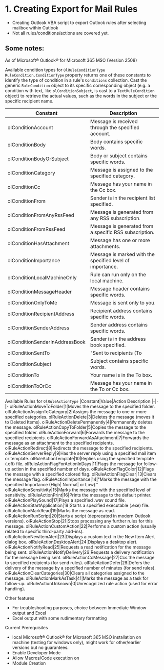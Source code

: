 # 1. Creating Export for Mail Rules
- Creating Outlook VBA script to export Outlook rules after selecting mailbox within Outlook
- Not all rules/conditions/actions are covered yet.

## Some notes:

As of Microsoft® Outlook® for Microsoft 365 MSO (Version 2508)

Available condition types for `OlRuleConditionType`
`RuleCondition.ConditionType` property returns one of these constants to identify the type of condition in a rule's `Conditions` collection.
Cast the generic `RuleCondition` object to its specific corresponding object (e.g. a condition with text, like `olConditionSubject`, 
is cast to a `TextRuleCondition` object) to retrieve the actual values, such as the words in the subject or the specific recipient name.

Constant|Description
|-|-
olConditionAccount|Message is received through the specified account.
olConditionBody|Body contains specific words.
olConditionBodyOrSubject|Body or subject contains specific words.
olConditionCategory|Message is assigned to the specified category.
olConditionCc|Message has your name in the Cc box.
olConditionFrom|Sender is in the recipient list specified.
olConditionFromAnyRssFeed|Message is generated from any RSS subscription.
olConditionFromRssFeed|Message is generated from a specific RSS subscription.
olConditionHasAttachment|Message has one or more attachments.
olConditionImportance|Message is marked with the specified level of importance.
olConditionLocalMachineOnly|Rule can run only on the local machine.
olConditionMessageHeader|Message header contains specific words.
olConditionOnlyToMe|Message is sent only to you.
olConditionRecipientAddress|Recipient address contains specific words.
olConditionSenderAddress|Sender address contains specific words.
olConditionSenderInAddressBook|Sender is in the address book specified.
olConditionSentTo|"Sent to recipients (To| Cc) are in the recipient list specified."
olConditionSubject|Subject contains specific words.
olConditionTo|Your name is in the To box.
olConditionToOrCc|Message has your name in the To or Cc box.

Available Rules for `OlRuleActionType`
|Constant|Value|Action Description
|-|-|-
olRuleActionMoveToFolder|1|Moves the message to the specified folder.
olRuleActionAssignToCategory|2|Assigns the message to one or more specified categories.
olRuleActionDelete|3|Deletes the message (moves it to Deleted Items).
olRuleActionDeletePermanently|4|Permanently deletes the message.
olRuleActionCopyToFolder|5|Copies the message to the specified folder.
olRuleActionForward|6|Forwards the message to the specified recipients.
olRuleActionForwardAsAttachment|7|Forwards the message as an attachment to the specified recipients.
olRuleActionRedirect|8|Redirects the message to the specified recipients.
olRuleActionServerReply|9|Has the server reply using a specified mail item or template.
olRuleActionTemplate|10|Replies using the specified template (.oft) file.
olRuleActionFlagForActionInDays|11|Flags the message for follow-up action in the specified number of days.
olRuleActionFlagColor|12|Flags the message with a specified colored flag.
olRuleActionFlagClear|13|Clears the message flag.
olRuleActionImportance|14|"Marks the message with the specified Importance (High| Normal| or Low)."
olRuleActionSensitivity|15|Marks the message with the specified level of sensitivity.
olRuleActionPrint|16|Prints the message to the default printer.
olRuleActionPlaySound|17|Plays a specified .wav sound file.
olRuleActionStartApplication|18|Starts a specified executable (.exe) file.
olRuleActionMarkRead|19|Marks the message as read.
olRuleActionRunScript|20|Starts a script (deprecated in modern Outlook versions).
olRuleActionStop|21|Stops processing any further rules for this message.
olRuleActionCustomAction|22|Performs a custom action (usually related to specific third-party add-ins).
olRuleActionNewItemAlert|23|Displays a custom text in the New Item Alert dialog box.
olRuleActionDesktopAlert|24|Displays a desktop alert.
olRuleActionNotifyRead|25|Requests a read notification for the message being sent.
olRuleActionNotifyDelivery|26|Requests a delivery notification for the message being sent.
olRuleActionCcMessage|27|Ccs the message to specified recipients (for send rules).
olRuleActionDefer|28|Defers the delivery of the message by a specified number of minutes (for send rules).
olRuleActionClearCategories|30|Clears all categories assigned to the message.
olRuleActionMarkAsTask|41|Marks the message as a task for follow-up.
olRuleActionUnknown|0|Unrecognized rule action (used for error handling).

Other features
- For troubleshooting purposes, choice between Immediate Window output and Excel
- Excel output with some rudimentary formatting

Current Prerequisites
- local Microsoft® Outlook® for Microsoft 365 MSO installation on machine (testing for windows only), might work for other/earlier versions but no guarantees.
- Enable Developer Mode
- Allow Macros/Code execution on
- Module Creation
